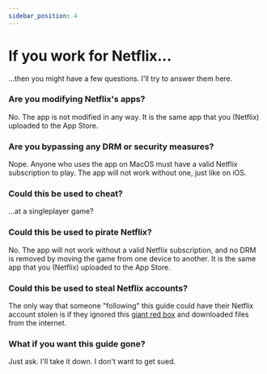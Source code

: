 ```yaml
---
sidebar_position: 4
---
```


# If you work for Netflix...

...then you might have a few questions. I'll try to answer them here.

### Are you modifying Netflix's apps?
No. The app is not modified in any way. It is the same app that you (Netflix) uploaded to the App Store.

### Are you bypassing any DRM or security measures?
Nope. Anyone who uses the app on MacOS must have a valid Netflix subscription to play. The app will not work without one, just like on iOS.

### Could this be used to cheat?
...at a singleplayer game?

### Could this be used to pirate Netflix?
No. The app will not work without a valid Netflix subscription, and no DRM is removed by moving the game from one device to another. It is the same app that you (Netflix) uploaded to the App Store.

### Could this be used to steal Netflix accounts?
The only way that someone "following" this guide could have their Netflix account stolen is if they ignored this [giant red box](tutorial-mac/install#if-you-are-using-this-guide-with-files-you-did-not-get-from-your-own-ios-device-you-are-in-danger) and downloaded files from the internet.

### What if you want this guide gone?
Just ask. I'll take it down. I don't want to get sued.